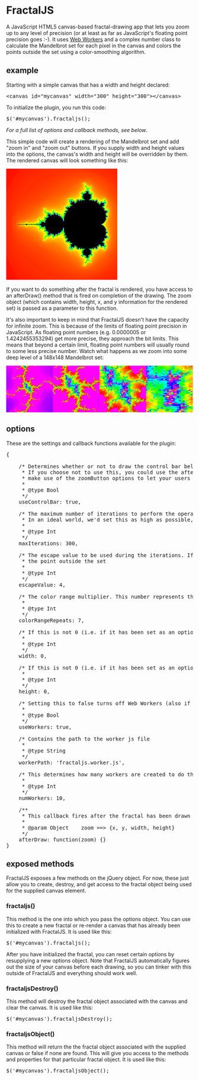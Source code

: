 # FractalJS

A JavaScript HTML5 canvas-based fractal-drawing app that lets you zoom up to any level of precision (or at least as far as JavaScript's floating point precision goes :-).  It uses <a href="http://en.wikipedia.org/wiki/Web_Workers">Web Workers</a> and a complex number class to calculate the Mandelbrot set for each pixel in the canvas and colors the points outside the set using a color-smoothing algorithm. 

## example

Starting with a simple canvas that has a width and height declared:

<pre>
&lt;canvas id="mycanvas" width="300" height="300"&gt;&lt;/canvas&gt;
</pre>

To initialize the plugin, you run this code:

<pre>
$('#mycanvas').fractaljs();
</pre>

<em>For a full list of options and callback methods, see below</em>.

This simple code will create a rendering of the Mandelbrot set and add "zoom in" and "zoom out" buttons. If you supply width and height values into the options, the canvas's width and height will be overridden by them. The rendered canvas will look something like this:

<img src="https://github.com/janhartigan/FractalJS/raw/master/example/mandelbrot300x300_50maxit_minzoom.png" />

If you want to do something after the fractal is rendered, you have access to an afterDraw() method that is fired on completion of the drawing. The zoom object (which contains width, height, x, and y information for the rendered set) is passed as a parameter to this function.

It's also important to keep in mind that FractalJS doesn't have the capacity for infinite zoom. This is because of the limits of floating point precision in JavaScript. As floating point numbers (e.g. 0.0000005 or 1.4242455353294) get more precise, they approach the bit limits. This means that beyond a certain limit, floating point numbers will usually round to some less precise number. Watch what happens as we zoom into some deep level of a 148x148 Mandelbrot set:

<img src="https://github.com/janhartigan/FractalJS/raw/master/example/pixelation.png" />

## options

These are the settings and callback functions available for the plugin:

<pre>
{
			
	/* Determines whether or not to draw the control bar below the fractal's canvas.
	 * If you choose not to use this, you could use the afterDraw callback to display the fractal data to your users, and you should also
	 * make use of the zoomButton options to let your users perform actions on the fractal.
	 * 
	 * @type Bool
	 */
	useControlBar: true,
	
	/* The maximum number of iterations to perform the operation before assuming a point to be in the set
	 * In an ideal world, we'd set this as high as possible, but since we have limited resources, we have to choose some limit
	 * 
	 * @type Int
	 */
	maxIterations: 300,
	
	/* The escape value to be used during the iterations. If the modulus squared of the current value of Z reaches above this, consider
	 * the point outside the set
	 * 
	 * @type Int
	 */
	escapeValue: 4,
	
	/* The color range multiplier. This number represents the number of times the color spectrum repeats itself.
	 * 
	 * @type Int
	 */
	colorRangeRepeats: 7,
	
	/* If this is not 0 (i.e. if it has been set as an option), it will be the new width of the canvas
	 * 
	 * @type Int
	 */
	width: 0,
	
	/* If this is not 0 (i.e. if it has been set as an option), it will be the new height of the canvas
	 * 
	 * @type Int
	 */
	height: 0,
	
	/* Setting this to false turns off Web Workers (also if your browser doesn't support workers, it'll turn it off)
	 * 
	 * @type Bool
	 */
	useWorkers: true,
	
	/* Contains the path to the worker js file
	 * 
	 * @type String
	 */
	workerPath: 'fractaljs.worker.js',
	
	/* This determines how many workers are created to do the work if useWorkers is turned on and Workers are available
	 * 
	 * @type Int
	 */
	numWorkers: 10,
	
	/**
	 * This callback fires after the fractal has been drawn
	 * 
	 * @param Object	zoom ==> {x, y, width, height}
	 */
	afterDraw: function(zoom) {}
}
</pre>

## exposed methods

FractalJS exposes a few methods on the jQuery object. For now, these just allow you to create, destroy, and get access to the fractal object being used for the supplied canvas element.

### fractaljs()

This method is the one into which you pass the options object. You can use this to create a new fractal or re-render a canvas that has already been initialized with FractalJS. It is used like this:

<pre>
$('#mycanvas').fractaljs();
</pre>

After you have initialized the fractal, you can reset certain options by resupplying a new options object. Note that FractalJS automatically figures out the size of your canvas before each drawing, so you can tinker with this outside of FractalJS and everything should work well.

### fractaljsDestroy()

This method will destroy the fractal object associated with the canvas and clear the canvas. It is used like this:

<pre>
$('#mycanvas').fractaljsDestroy();
</pre>

### fractaljsObject()

This method will return the the fractal object associated with the supplied canvas or false if none are found. This will give you access to the methods and properties for that particular fractal object. It is used like this:

<pre>
$('#mycanvas').fractaljsObject();
</pre>